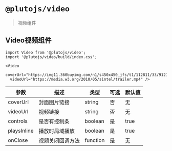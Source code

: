 # `@plutojs/video`

> 视频组件

## Video视频组件

```
import Video from '@plutojs/video';
import '@plutojs/video/build/index.css';

<Video
  coverUrl="https://img11.360buyimg.com/n1/s450x450_jfs/t1/112811/33/9121/246982/5ed786a7E22ec29b5/dc259bda64040882.jpg"
  videoUrl="https://media.w3.org/2010/05/sintel/trailer.mp4" />
```

| 参数 | 描述 | 类型 | 可选 | 默认值 |
| ---- | ---- | ---- | ---- | ---- |
| coverUrl | 封面图片链接 | string | 否 | 无 |
| videoUrl | 视频链接 | string | 否 | 无 |
| controls | 是否有控制条 | boolean | 是 | true |
| playsInline | 播放时局域播放 | boolean | 是 | true |
| onClose | 视频关闭回调方法 | function | 是 | 无 |
